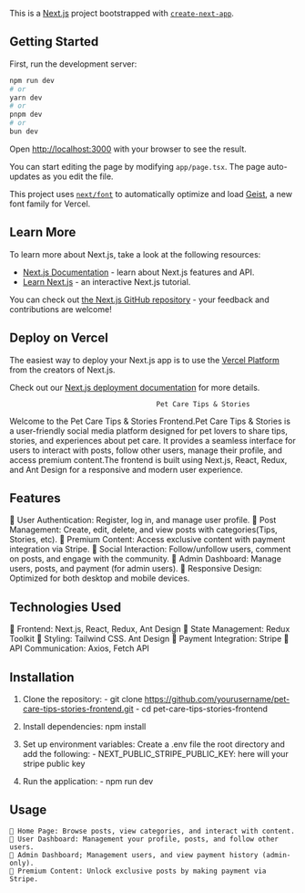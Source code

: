 This is a [Next.js](https://nextjs.org) project bootstrapped with [`create-next-app`](https://nextjs.org/docs/app/api-reference/cli/create-next-app).

## Getting Started

First, run the development server:

```bash
npm run dev
# or
yarn dev
# or
pnpm dev
# or
bun dev
```

Open [http://localhost:3000](http://localhost:3000) with your browser to see the result.

You can start editing the page by modifying `app/page.tsx`. The page auto-updates as you edit the file.

This project uses [`next/font`](https://nextjs.org/docs/app/building-your-application/optimizing/fonts) to automatically optimize and load [Geist](https://vercel.com/font), a new font family for Vercel.

## Learn More

To learn more about Next.js, take a look at the following resources:

- [Next.js Documentation](https://nextjs.org/docs) - learn about Next.js features and API.
- [Learn Next.js](https://nextjs.org/learn) - an interactive Next.js tutorial.

You can check out [the Next.js GitHub repository](https://github.com/vercel/next.js) - your feedback and contributions are welcome!

## Deploy on Vercel

The easiest way to deploy your Next.js app is to use the [Vercel Platform](https://vercel.com/new?utm_medium=default-template&filter=next.js&utm_source=create-next-app&utm_campaign=create-next-app-readme) from the creators of Next.js.

Check out our [Next.js deployment documentation](https://nextjs.org/docs/app/building-your-application/deploying) for more details.



                                        Pet Care Tips & Stories

Welcome to the  Pet Care Tips & Stories Frontend.Pet Care Tips & Stories is a user-friendly  social media platform designed for pet lovers to share tips, stories, and experiences about pet care. It provides a seamless interface for users to interact with posts, follow other users, manage their profile, and access premium content.The frontend is built using Next.js, React, Redux, and Ant Design for a responsive and modern user experience.


## Features

  🔲 User Authentication: Register, log in, and manage user profile.
  🔲 Post Management: Create, edit, delete, and view posts with categories(Tips, Stories, etc).
  🔲 Premium Content: Access exclusive content with payment integration via Stripe.
  🔲 Social Interaction: Follow/unfollow users, comment on posts, and engage with the community.
  🔲 Admin Dashboard: Manage users, posts, and payment (for admin users).
  🔲 Responsive Design: Optimized for both desktop and mobile devices.

## Technologies Used
    
  🔲 Frontend: Next.js, React, Redux, Ant Design
  🔲 State Management: Redux Toolkit
  🔲 Styling: Tailwind CSS. Ant Design
  🔲 Payment Integration: Stripe
  🔲 API Communication: Axios, Fetch API

## Installation

  1. Clone the repository:
    - git clone https://github.com/yourusername/pet-care-tips-stories-frontend.git
    - cd pet-care-tips-stories-frontend

  2. Install dependencies:
     npm install

  3. Set up environment variables:
     Create a .env file the root directory and add the following:
    - NEXT_PUBLIC_STRIPE_PUBLIC_KEY: here will your stripe public key

  4. Run the application:
    - npm run dev


## Usage

    🔲 Home Page: Browse posts, view categories, and interact with content.
    🔲 User Dashboard: Management your profile, posts, and follow other users.
    🔲 Admin Dashboard; Management users, and view payment history (admin-only).
    🔲 Premium Content: Unlock exclusive posts by making payment via Stripe.         



